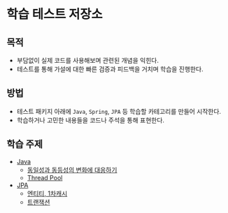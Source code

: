 # 학습 테스트 저장소

## 목적

- 부담없이 실제 코드를 사용해보며 관련된 개념을 익힌다.
- 테스트를 통해 가설에 대한 빠른 검증과 피드백을 거치며 학습을 진행한다.

## 방법

- 테스트 패키지 아래에 `Java`, `Spring`, `JPA` 등 학습할 카테고리를 만들어 시작한다.
- 학습하거나 고민한 내용들을 코드나 주석을 통해 표현한다.

## 학습 주제
- [Java](src/test/java/java)
  - [동일성과 동등성의 변화에 대응하기](src/test/java/javastudy/identityandequality/NewEqualityRequirementTest.java)
  - [Thread Pool](src/test/java/javastudy/thread/ThreadPoolStudyTest.java)
- [JPA](src/test/java/jpa)
  - [엔티티, 1차캐시](src/test/java/jpa/EntityAndFirstLevelCacheTest.java)
  - [트랜잭션](src/test/java/jpa/TransactionStudyTest.java)
